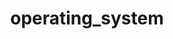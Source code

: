 ---
title: operating_system
description: 操作系统（英语operating system，缩写OS）是管理计算机硬件与软件资源的计算机程序，同时也是计算机系统的内核与基石。 操作系统需要处理如管理与配置内存、决定系统资源供需的优先次序、控制输入与输出设备、操作网络与管理文件系统等基本事务。 操作系统也提供一个让用户与系统交互的操作界面。
image: index.jpg

# Badge style
style:
    background: "#2a9d8f"
    color: "#fff"
---